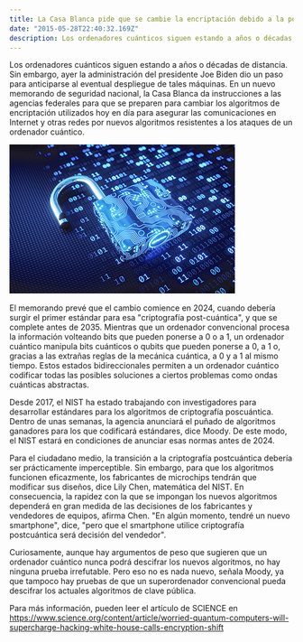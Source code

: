 ```yaml
---
title: La Casa Blanca pide que se cambie la encriptación debido a la posible piratería informática por los ordenadores cuánticos.
date: "2015-05-28T22:40:32.169Z"
description: Los ordenadores cuánticos siguen estando a años o décadas de distancia. Sin embargo, ayer la administración del presidente Joe Biden dio un paso para anticiparse al eventual despliegue de tales máquinas.
---
```


Los ordenadores cuánticos siguen estando a años o décadas de distancia. Sin embargo,
ayer la administración del presidente Joe Biden dio un paso para anticiparse al eventual
despliegue de tales máquinas. En un nuevo memorando de seguridad nacional, la Casa
Blanca da instrucciones a las agencias federales para que se preparen para cambiar los
algoritmos de encriptación utilizados hoy en día para asegurar las comunicaciones en
Internet y otras redes por nuevos algoritmos resistentes a los ataques de un ordenador
cuántico.

![europa](./img.jpg)

El memorando prevé que el cambio comience en 2024, cuando debería surgir el primer
estándar para esa &quot;criptografía post-cuántica&quot;, y que se complete antes de 2035.
Mientras que un ordenador convencional procesa la información volteando bits que pueden
ponerse a 0 o a 1, un ordenador cuántico manipula bits cuánticos o qubits que pueden
ponerse a 0, a 1 o, gracias a las extrañas reglas de la mecánica cuántica, a 0 y a 1 al mismo
tiempo. Estos estados bidireccionales permiten a un ordenador cuántico codificar todas las
posibles soluciones a ciertos problemas como ondas cuánticas abstractas.

Desde 2017, el NIST ha estado trabajando con investigadores para desarrollar estándares
para los algoritmos de criptografía poscuántica. Dentro de unas semanas, la agencia
anunciará el puñado de algoritmos ganadores para los que codificará estándares, dice
Moody. De este modo, el NIST estará en condiciones de anunciar esas normas antes de
2024.

Para el ciudadano medio, la transición a la criptografía postcuántica debería ser
prácticamente imperceptible. Sin embargo, para que los algoritmos funcionen eficazmente,
los fabricantes de microchips tendrán que modificar sus diseños, dice Lily Chen, matemática
del NIST. En consecuencia, la rapidez con la que se impongan los nuevos algoritmos
dependerá en gran medida de las decisiones de los fabricantes y vendedores de equipos,
afirma Chen. &quot;En algún momento, tendré un nuevo smartphone&quot;, dice, &quot;pero que el
smartphone utilice criptografía postcuántica será decisión del vendedor&quot;.

Curiosamente, aunque hay argumentos de peso que sugieren que un ordenador cuántico
nunca podrá descifrar los nuevos algoritmos, no hay ninguna prueba irrefutable. Pero eso
no es nada nuevo, señala Moody, ya que tampoco hay pruebas de que un superordenador
convencional pueda descifrar los actuales algoritmos de clave pública.

Para más información, pueden leer el artículo de SCIENCE en
https://www.science.org/content/article/worried-quantum-computers-will-supercharge-hacking-white-house-calls-encryption-shift